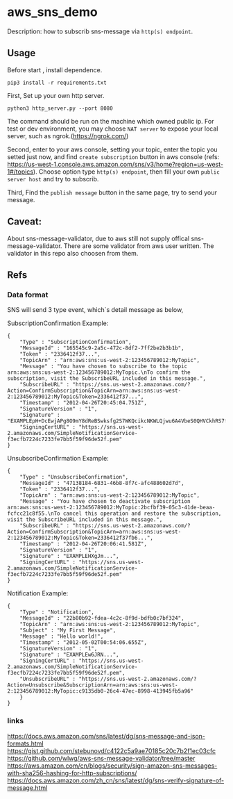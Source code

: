 # aws_sns_demo
Description: how to subscrib sns-message via `http(s) endpoint`.
 
## Usage
Before start , install dependence.
```
pip3 install -r requirements.txt
```
First, Set up your own http server.
```
python3 http_server.py --port 8080
```
The command should be run on the machine which owned public ip.
For test or dev environment, you may choose `NAT server` to expose your local server, such as ngrok.(https://ngrok.com/)

Second,
enter to your aws console, setting your topic, enter the topic you setted just now, and find `create subscription` button in aws console (refs: https://us-west-1.console.aws.amazon.com/sns/v3/home?region=us-west-1#/topics). Choose option type `http(s) endpoint`, then fill your own `public server host` and try to subscrib.

Third,
Find the `publish message` button in the same page, try to send your message.
## Caveat: 
About sns-message-validator, due to aws still not supply offical sns-message-validator. There are some validator from aws user written. The validator in this repo also choosen from them.

## Refs

### Data format
SNS will send 3 type event, which`s detail message as below,

SubscriptionConfirmation Example:
```
{
    "Type" : "SubscriptionConfirmation",
    "MessageId" : "165545c9-2a5c-472c-8df2-7ff2be2b3b1b",
    "Token" : "2336412f37...",
    "TopicArn" : "arn:aws:sns:us-west-2:123456789012:MyTopic",
    "Message" : "You have chosen to subscribe to the topic arn:aws:sns:us-west-2:123456789012:MyTopic.\nTo confirm the subscription, visit the SubscribeURL included in this message.",
    "SubscribeURL" : "https://sns.us-west-2.amazonaws.com/?Action=ConfirmSubscription&TopicArn=arn:aws:sns:us-west-2:123456789012:MyTopic&Token=2336412f37...",
    "Timestamp" : "2012-04-26T20:45:04.751Z",
    "SignatureVersion" : "1",
    "Signature" : "EXAMPLEpH+DcEwjAPg8O9mY8dReBSwksfg2S7WKQcikcNKWLQjwu6A4VbeS0QHVCkhRS7fUQvi2egU3N858fiTDN6bkkOxYDVrY0Ad8L10Hs3zH81mtnPk5uvvolIC1CXGu43obcgFxeL3khZl8IKvO61GWB6jI9b5+gLPoBc1Q=",
    "SigningCertURL" : "https://sns.us-west-2.amazonaws.com/SimpleNotificationService-f3ecfb7224c7233fe7bb5f59f96de52f.pem"
}
```

UnsubscribeConfirmation Example:
```
{
    "Type" : "UnsubscribeConfirmation",
    "MessageId" : "47138184-6831-46b8-8f7c-afc488602d7d",
    "Token" : "2336412f37...",
    "TopicArn" : "arn:aws:sns:us-west-2:123456789012:MyTopic",
    "Message" : "You have chosen to deactivate subscription arn:aws:sns:us-west-2:123456789012:MyTopic:2bcfbf39-05c3-41de-beaa-fcfcc21c8f55.\nTo cancel this operation and restore the subscription, visit the SubscribeURL included in this message.",
    "SubscribeURL" : "https://sns.us-west-2.amazonaws.com/?Action=ConfirmSubscription&TopicArn=arn:aws:sns:us-west-2:123456789012:MyTopic&Token=2336412f37fb6...",
    "Timestamp" : "2012-04-26T20:06:41.581Z",
    "SignatureVersion" : "1",
    "Signature" : "EXAMPLEHXgJm...",
    "SigningCertURL" : "https://sns.us-west-2.amazonaws.com/SimpleNotificationService-f3ecfb7224c7233fe7bb5f59f96de52f.pem"
}
```

Notification Example:
```
{
    "Type" : "Notification",
    "MessageId" : "22b80b92-fdea-4c2c-8f9d-bdfb0c7bf324",
    "TopicArn" : "arn:aws:sns:us-west-2:123456789012:MyTopic",
    "Subject" : "My First Message",
    "Message" : "Hello world!",
    "Timestamp" : "2012-05-02T00:54:06.655Z",
    "SignatureVersion" : "1",
    "Signature" : "EXAMPLEw6JRN...",
    "SigningCertURL" : "https://sns.us-west-2.amazonaws.com/SimpleNotificationService-f3ecfb7224c7233fe7bb5f59f96de52f.pem",
    "UnsubscribeURL" : "https://sns.us-west-2.amazonaws.com/?Action=Unsubscribe&SubscriptionArn=arn:aws:sns:us-west-2:123456789012:MyTopic:c9135db0-26c4-47ec-8998-413945fb5a96"
    }
}
```

### links
https://docs.aws.amazon.com/sns/latest/dg/sns-message-and-json-formats.html
https://gist.github.com/stebunovd/c4122c5a9ae70185c20c7b2f1ec03cfc
https://github.com/wlwg/aws-sns-message-validator/tree/master
https://aws.amazon.com/cn/blogs/security/sign-amazon-sns-messages-with-sha256-hashing-for-http-subscriptions/
https://docs.aws.amazon.com/zh_cn/sns/latest/dg/sns-verify-signature-of-message.html


